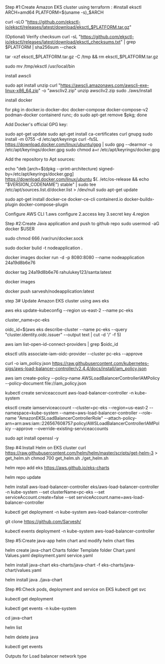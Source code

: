 Step #1:Create Amazon EKS cluster using terraform :
#install eksctl
ARCH=amd64 PLATFORM=$(uname -s)_$ARCH

curl -sLO "https://github.com/eksctl-io/eksctl/releases/latest/download/eksctl_$PLATFORM.tar.gz"

(Optional) Verify checksum
curl -sL "https://github.com/eksctl-io/eksctl/releases/latest/download/eksctl_checksums.txt" | grep $PLATFORM | sha256sum --check

tar -xzf eksctl_$PLATFORM.tar.gz -C /tmp && rm eksctl_$PLATFORM.tar.gz

sudo mv /tmp/eksctl /usr/local/bin

install awscli

sudo apt install unzip curl "https://awscli.amazonaws.com/awscli-exe-linux-x86_64.zip" -o "awscliv2.zip" unzip awscliv2.zip sudo ./aws/install

install docker

for pkg in docker.io docker-doc docker-compose docker-compose-v2 podman-docker containerd runc; do sudo apt-get remove $pkg; done

Add Docker's official GPG key:

sudo apt-get update sudo apt-get install ca-certificates curl gnupg sudo install -m 0755 -d /etc/apt/keyrings curl -fsSL https://download.docker.com/linux/ubuntu/gpg | sudo gpg --dearmor -o /etc/apt/keyrings/docker.gpg sudo chmod a+r /etc/apt/keyrings/docker.gpg

Add the repository to Apt sources:

echo
"deb [arch=$(dpkg --print-architecture) signed-by=/etc/apt/keyrings/docker.gpg] https://download.docker.com/linux/ubuntu
$(. /etc/os-release && echo "$VERSION_CODENAME") stable" |
sudo tee /etc/apt/sources.list.d/docker.list > /dev/null sudo apt-get update

sudo apt-get install docker-ce docker-ce-cli containerd.io docker-buildx-plugin docker-compose-plugin

Configure AWS CLI
1.aws configure
2.access key
3.secret key
4.region

Step #2:Create Java application and push to github repo
sudo usermod -aG docker $USER

sudo chmod 666 /var/run/docker.sock

sudo docker bulid -t nodeapplication .

docker images docker run -d -p 8080:8080 --name nodeapplication 24a19d8b6e76

docker tag 24a19d8b6e76 rahulukey123/santa:latest

docker images

docker push sarvesh/nodeapplication:latest

step 3# Update Amazon EKS cluster using aws eks

aws eks update-kubeconfig --region us-east-2 --name pc-eks

cluster_name=pc-eks

oidc_id=$(aws eks describe-cluster --name pc-eks --query "cluster.identity.oidc.issuer" --output text | cut -d '/' -f 5)

aws iam list-open-id-connect-providers | grep $oidc_id

eksctl utils associate-iam-oidc-provider --cluster pc-eks --approve

curl -o iam_policy.json https://raw.githubusercontent.com/kubernetes-sigs/aws-load-balancer-controller/v2.4.4/docs/install/iam_policy.json

aws iam create-policy
--policy-name AWSLoadBalancerControllerIAMPolicy
--policy-document file://iam_policy.json

kubectl create serviceaccount aws-load-balancer-controller -n kube-system

eksctl create iamserviceaccount
--cluster=pc-eks
--region=us-east-2
--namespace=kube-system
--name=aws-load-balancer-controller
--role-name "AmazonEKSLoadBalancerControllerRole"
--attach-policy-arn=arn:aws:iam::226567608757:policy/AWSLoadBalancerControllerIAMPolicy
--approve
--override-existing-serviceaccounts

sudo apt install openssl -y

Step #4:Install Helm on EKS cluster
curl https://raw.githubusercontent.com/helm/helm/master/scripts/get-helm-3 > get_helm.sh chmod 700 get_helm.sh ./get_helm.sh

helm repo add eks https://aws.github.io/eks-charts

helm repo update

helm install aws-load-balancer-controller eks/aws-load-balancer-controller
-n kube-system
--set clusterName=pc-eks
--set serviceAccount.create=false
--set serviceAccount.name=aws-load-balancer-controller

kubectl get deployment -n kube-system aws-load-balancer-controller

git clone https://github.com/Sarvesh/

kubectl events deployment -n kube-system aws-load-balancer-controller

Step #5:Create java-app helm chart and modify helm chart files

helm create java-chart Charts folder Template folder Chart.yaml Values.yaml deployment.yaml service.yaml

helm install java-chart eks-charts/java-chart -f eks-charts/java-chart/values.yaml

helm install java ./java-chart

Step #6:Check pods, deployment and service on EKS
kubectl get svc

kubectl get deployment

kubectl get events -n kube-system

cd java-chart

helm list

helm delete java

kubectl get events

Outputs for Load balancer network type

